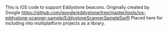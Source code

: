 This is iOS code to support Eddystone beacons.
Originally created by Google https://github.com/google/eddystone/tree/master/tools/ios-eddystone-scanner-sample/EddystoneScannerSampleSwift
Placed here for including into multiplatform projects as a library.
